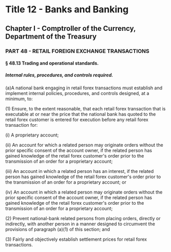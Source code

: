 
# Title 12 - Banks and Banking
## Chapter I - Comptroller of the Currency, Department of the Treasury
### PART 48 - RETAIL FOREIGN EXCHANGE TRANSACTIONS
#### § 48.13 Trading and operational standards.
##### Internal rules, procedures, and controls required.

(a)A national bank engaging in retail forex transactions must establish and implement internal policies, procedures, and controls designed, at a minimum, to:

(1) Ensure, to the extent reasonable, that each retail forex transaction that is executable at or near the price that the national bank has quoted to the retail forex customer is entered for execution before any retail forex transaction for:

(i) A proprietary account;

(ii) An account for which a related person may originate orders without the prior specific consent of the account owner, if the related person has gained knowledge of the retail forex customer's order prior to the transmission of an order for a proprietary account;

(iii) An account in which a related person has an interest, if the related person has gained knowledge of the retail forex customer's order prior to the transmission of an order for a proprietary account; or

(iv) An account in which a related person may originate orders without the prior specific consent of the account owner, if the related person has gained knowledge of the retail forex customer's order prior to the transmission of an order for a proprietary account;

(2) Prevent national-bank related persons from placing orders, directly or indirectly, with another person in a manner designed to circumvent the provisions of paragraph (a)(1) of this section; and

(3) Fairly and objectively establish settlement prices for retail forex transactions.
